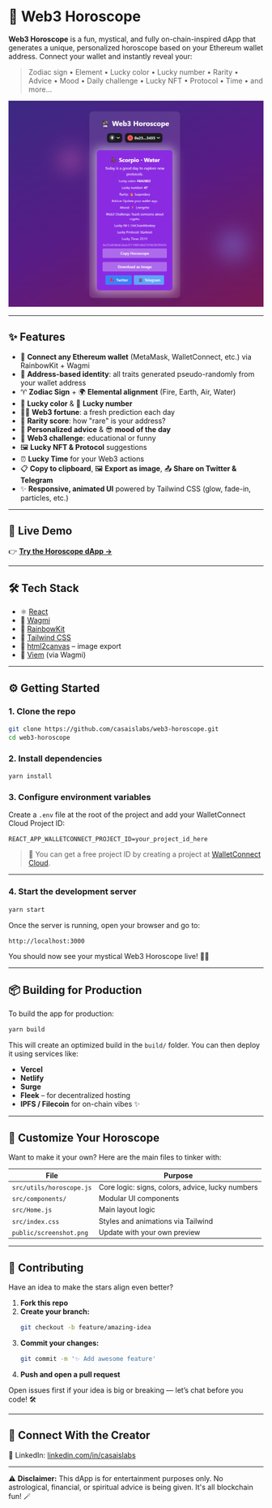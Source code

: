 # 🔮 Web3 Horoscope

**Web3 Horoscope** is a fun, mystical, and fully on-chain-inspired dApp that generates a unique, personalized horoscope based on your Ethereum wallet address. Connect your wallet and instantly reveal your:

> Zodiac sign • Element • Lucky color • Lucky number • Rarity • Advice • Mood • Daily challenge • Lucky NFT • Protocol • Time • and more...

![Web3 Horoscope Screenshot](public/screenshot.png)

---

## ✨ Features

- 🔗 **Connect any Ethereum wallet** (MetaMask, WalletConnect, etc.) via RainbowKit + Wagmi
- 🧠 **Address-based identity**: all traits generated pseudo-randomly from your wallet address
- ♈ **Zodiac Sign** + 🌍 **Elemental alignment** (Fire, Earth, Air, Water)
- 🎨 **Lucky color** & 🔢 **Lucky number**
- 🧙‍♂️ **Web3 fortune**: a fresh prediction each day
- 🎯 **Rarity score**: how "rare" is your address?
- 💌 **Personalized advice** & 😎 **mood of the day**
- 🧪 **Web3 challenge**: educational or funny
- 🖼️ **Lucky NFT & Protocol** suggestions
- ⏰ **Lucky Time** for your Web3 actions
- 📋 **Copy to clipboard**, 🖼️ **Export as image**, 📤 **Share on Twitter & Telegram**
- ✨ **Responsive, animated UI** powered by Tailwind CSS (glow, fade-in, particles, etc.)

---

## 🚀 Live Demo

👉 [**Try the Horoscope dApp →**](https://web3-horoscope.casaislabs.com/)

---

## 🛠️ Tech Stack

- ⚛️ [React](https://react.dev/)
- 🧙 [Wagmi](https://wagmi.sh/)
- 🌈 [RainbowKit](https://rainbowkit.com/)
- 🎨 [Tailwind CSS](https://tailwindcss.com/)
- 📸 [html2canvas](https://www.npmjs.com/package/html2canvas) – image export
- 🔗 [Viem](https://viem.sh/) (via Wagmi)

---

## ⚙️ Getting Started

### 1. Clone the repo

```bash
git clone https://github.com/casaislabs/web3-horoscope.git
cd web3-horoscope
```

### 2. Install dependencies

```bash
yarn install
```

### 3. Configure environment variables

Create a `.env` file at the root of the project and add your WalletConnect Cloud Project ID:

```env
REACT_APP_WALLETCONNECT_PROJECT_ID=your_project_id_here
```

> 🧩 You can get a free project ID by creating a project at [WalletConnect Cloud](https://cloud.walletconnect.com).

---

### 4. Start the development server

```bash
yarn start
```

Once the server is running, open your browser and go to:

```
http://localhost:3000
```

You should now see your mystical Web3 Horoscope live! 🔮✨

---

## 📦 Building for Production

To build the app for production:

```bash
yarn build
```

This will create an optimized build in the `build/` folder. You can then deploy it using services like:

- **Vercel**
- **Netlify**
- **Surge**
- **Fleek** – for decentralized hosting
- **IPFS / Filecoin** for on-chain vibes ✨

---

## 🧙 Customize Your Horoscope

Want to make it your own? Here are the main files to tinker with:

| File                      | Purpose                                      |
|---------------------------|----------------------------------------------|
| `src/utils/horoscope.js`  | Core logic: signs, colors, advice, lucky numbers |
| `src/components/`         | Modular UI components                        |
| `src/Home.js`             | Main layout logic                            |
| `src/index.css`           | Styles and animations via Tailwind           |
| `public/screenshot.png`   | Update with your own preview                 |

---

## 🤝 Contributing

Have an idea to make the stars align even better?

1. **Fork this repo**
2. **Create your branch:**  
    ```bash
    git checkout -b feature/amazing-idea
    ```
3. **Commit your changes:**  
    ```bash
    git commit -m '✨ Add awesome feature'
    ```
4. **Push and open a pull request**

Open issues first if your idea is big or breaking — let’s chat before you code! 🛠️

---

## 🌟 Connect With the Creator

💼 LinkedIn: [linkedin.com/in/casaislabs](https://linkedin.com/in/casaislabs)

---

⚠️ **Disclaimer:** This dApp is for entertainment purposes only. No astrological, financial, or spiritual advice is being given. It's all blockchain fun! 🪄
